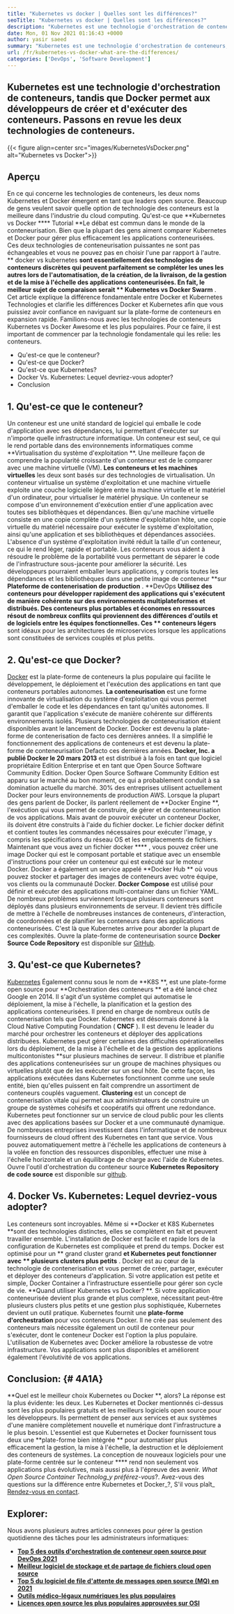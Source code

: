 ```yaml
---
title: "Kubernetes vs docker | Quelles sont les différences?" 
seoTitle: "Kubernetes vs docker | Quelles sont les différences?" 
description: "Kubernetes est une technologie d'orchestration de conteneurs, tandis que Docker est une technologie pour créer et exécuter des conteneurs. Revordons Kubernetes vs Docker." 
date: Mon, 01 Nov 2021 01:16:43 +0000
author: yasir saeed
summary: "Kubernetes est une technologie d'orchestration de conteneurs, tandis que Docker permet aux développeurs de créer et d'exécuter des conteneurs. Passons en revue les deux technologies de conteneurs." 
url: /fr/kubernetes-vs-docker-what-are-the-differences/
categories: ['DevOps', 'Software Development']
---
```


## Kubernetes est une technologie d'orchestration de conteneurs, tandis que Docker permet aux développeurs de créer et d'exécuter des conteneurs. Passons en revue les deux technologies de conteneurs.

{{< figure align=center src="images/KubernetesVsDocker.png" alt="Kubernetes vs Docker">}}


## **Aperçu**
En ce qui concerne les technologies de conteneurs, les deux noms Kubernetes et Docker émergent en tant que leaders open source. Beaucoup de gens veulent savoir quelle option de technologie des conteneurs est la meilleure dans l'industrie du cloud computing. Qu'est-ce que **Kubernetes vs Docker  ****  Tutorial  **Le débat est commun dans le monde de la conteneurisation. Bien que la plupart des gens aiment comparer Kubernetes et Docker pour gérer plus efficacement les applications conteneurisées. Ces deux technologies de conteneurisation puissantes ne sont pas échangeables et vous ne pouvez pas en choisir l'une par rapport à l'autre. **  docker vs kubernetes  **sont essentiellement des technologies de conteneurs discrètes qui peuvent parfaitement se compléter les unes les autres lors de l'automatisation, de la création, de la livraison, de la gestion et de la mise à l'échelle des applications conteneurisées. En fait, le meilleur sujet de comparaison serait **  Kubernetes vs Docker Swarm** .
Cet article explique la différence fondamentale entre Docker et Kubernetes Technologies et clarifie les différences Docker et Kubernetes afin que vous puissiez avoir confiance en naviguant sur la plate-forme de conteneurs en expansion rapide. Familions-nous avec les technologies de conteneurs Kubernetes vs Docker Awesome et les plus populaires. Pour ce faire, il est important de commencer par la technologie fondamentale qui les relie: les conteneurs.
  * Qu'est-ce que le conteneur?
  * Qu'est-ce que Docker?
  * Qu'est-ce que Kubernetes?
  * Docker Vs. Kubernetes: Lequel devriez-vous adopter?
  * Conclusion

## 1. **Qu'est-ce que le conteneur?** 
Un conteneur est une unité standard de logiciel qui emballe le code d'application avec ses dépendances, lui permettant d'exécuter sur n'importe quelle infrastructure informatique. Un conteneur est seul, ce qui le rend portable dans des environnements informatiques comme **Virtualisation du système d'exploitation **. Une meilleure façon de comprendre la popularité croissante d'un conteneur est de le comparer avec une machine virtuelle (VM).  **Les conteneurs et les machines virtuelles**   les deux sont basés sur des technologies de virtualisation. Un conteneur virtualise un système d'exploitation et une machine virtuelle exploite une couche logicielle légère entre la machine virtuelle et le matériel d'un ordinateur, pour virtualiser le matériel physique.
Un conteneur se compose d'un environnement d'exécution entier d'une application avec toutes ses bibliothèques et dépendances. Bien qu'une machine virtuelle consiste en une copie complète d'un système d'exploitation hôte, une copie virtuelle du matériel nécessaire pour exécuter le système d'exploitation, ainsi qu'une application et ses bibliothèques et dépendances associées. L'absence d'un système d'exploitation invité réduit la taille d'un conteneur, ce qui le rend léger, rapide et portable. Les conteneurs vous aident à résoudre le problème de la portabilité vous permettant de séparer le code de l'infrastructure sous-jacente pour améliorer la sécurité. Les développeurs pourraient emballer leurs applications, y compris toutes les dépendances et les bibliothèques dans une petite image de conteneur **sur  **Plateforme de contenerisation de production**  .
**DevOps  **Utilisez des conteneurs pour développer rapidement des applications qui s'exécutent de manière cohérente sur des environnements multiplateformes et distribués. Des conteneurs plus portables et économes en ressources résout de nombreux conflits qui proviennent des différences d'outils et de logiciels entre les équipes fonctionnelles. Ces **  conteneurs légers**  sont idéaux pour les architectures de microservices lorsque les applications sont constituées de services couplés et plus petits.

## 2. **Qu'est-ce que Docker?** 
[Docker][1] est la plate-forme de conteneurs la plus populaire qui facilite le développement, le déploiement et l'exécution des applications en tant que conteneurs portables autonomes. **La conteneurisation**  est une forme innovante de virtualisation du système d'exploitation qui vous permet d'emballer le code et les dépendances en tant qu'unités autonomes. Il garantit que l'application s'exécute de manière cohérente sur différents environnements isolés. Plusieurs technologies de conteneurisation étaient disponibles avant le lancement de Docker. Docker est devenu la plate-forme de contenerisation de facto ces dernières années. Il a simplifié le fonctionnement des applications de conteneurs et est devenu la plate-forme de conteneurisation Defacto ces dernières années.
**Docker, Inc. a publié Docker le 20 mars 2013**  et est distribué à la fois en tant que logiciel propriétaire Edition Enterprise et en tant que Open Source Software Community Edition. Docker Open Source Software Community Edition est apparu sur le marché au bon moment, ce qui a probablement conduit à sa domination actuelle du marché. 30% des entreprises utilisent actuellement Docker pour leurs environnements de production AWS.
Lorsque la plupart des gens parlent de Docker, ils parlent réellement de **Docker Engine **, l'exécution qui vous permet de construire, de gérer et de conteneurisation de vos applications. Mais avant de pouvoir exécuter un conteneur Docker, ils doivent être construits à l'aide du fichier docker. Le fichier docker définit et contient toutes les commandes nécessaires pour exécuter l'image, y compris les spécifications du réseau OS et les emplacements de fichiers. Maintenant que vous avez un fichier docker  **** , vous pouvez créer une image Docker qui est le composant portable et statique avec un ensemble d'instructions pour créer un conteneur qui est exécuté sur le moteur Docker. Docker a également un service appelé  **Docker Hub **  où vous pouvez stocker et partager des images de conteneurs avec votre équipe, vos clients ou la communauté Docker.  **Docker Compose**   est utilisé pour définir et exécuter des applications multi-container dans un fichier YAML.
De nombreux problèmes surviennent lorsque plusieurs conteneurs sont déployés dans plusieurs environnements de serveur. Il devient très difficile de mettre à l'échelle de nombreuses instances de conteneurs, d'interaction, de coordonnées et de planifier les conteneurs dans des applications conteneurisées. C'est là que Kubernetes arrive pour aborder la plupart de ces complexités. Ouvre la plate-forme de conteneurisation source **Docker Source Code Repository**  est disponible sur [GitHub][2].

## 3. **Qu'est-ce que Kubernetes?** 
[Kubernetes][3] Également connu sous le nom de **K8S **, est une plate-forme open source pour  **Orchestration des conteneurs **  et a été lancé chez Google en 2014. Il s'agit d'un système complet qui automatise le déploiement, la mise à l'échelle, la planification et la gestion des applications conteneurisées. Il prend en charge de nombreux outils de contenerisation tels que Docker. Kubernetes est désormais donné à la Cloud Native Computing Foundation ( **CNCF**  ). Il est devenu le leader du marché pour orchestrer les conteneurs et déployer des applications distribuées.
Kubernetes peut gérer certaines des difficultés opérationnelles lors du déploiement, de la mise à l'échelle et de la gestion des applications multicontonistes **sur plusieurs machines de serveur. Il distribue et planifie des applications conteneurisées sur un groupe de machines physiques ou virtuelles plutôt que de les exécuter sur un seul hôte. De cette façon, les applications exécutées dans Kubernetes fonctionnent comme une seule entité, bien qu'elles puissent en fait comprendre un assortiment de conteneurs couplés vaguement.  **Clustering**   est un concept de contenerisation vitale qui permet aux administrateurs de construire un groupe de systèmes cohésifs et coopératifs qui offrent une redondance.
Kubernetes peut fonctionner sur un service de cloud public pour les clients avec des applications basées sur Docker et a une communauté dynamique. De nombreuses entreprises investissent dans l'informatique et de nombreux fournisseurs de cloud offrent des Kubernetes en tant que service. Vous pouvez automatiquement mettre à l'échelle les applications de conteneurs à la volée en fonction des ressources disponibles, effectuer une mise à l'échelle horizontale et un équilibrage de charge avec l'aide de Kubernetes. Ouvre l'outil d'orchestration du conteneur source **Kubernetes Repository de code source**  est disponible sur [github][4].

## 4. Docker Vs. Kubernetes: Lequel devriez-vous adopter?
Les conteneurs sont incroyables. Même si **Docker et K8S Kubernetes  **sont des technologies distinctes, elles se complètent en fait et peuvent travailler ensemble. L'installation de Docker est facile et rapide lors de la configuration de Kubernetes est compliquée et prend du temps. Docker est optimisé pour un **  grand cluster grand  **et Kubernetes peut fonctionner avec **  plusieurs clusters plus petits** . Docker est au cœur de la technologie de contenerisation et vous permet de créer, partager, exécuter et déployer des conteneurs d'application. Si votre application est petite et simple, Docker Container a l'infrastructure essentielle pour gérer son cycle de vie.
**Quand utiliser Kubernetes vs Docker? **. Si votre application conteneurisée devient plus grande et plus complexe, nécessitant peut-être plusieurs clusters plus petits et une gestion plus sophistiquée, Kubernetes devient un outil pratique. Kubernetes fournit une  **plate-forme d'orchestration**   pour vos conteneurs Docker. Il ne crée pas seulement des conteneurs mais nécessite également un outil de conteneur pour s'exécuter, dont le conteneur Docker est l'option la plus populaire. L'utilisation de Kubernetes avec Docker améliore la robustesse de votre infrastructure. Vos applications sont plus disponibles et améliorent également l'évolutivité de vos applications.

## **Conclusion:**    {# 4A1A}
**Quel est le meilleur choix Kubernetes ou Docker **, alors? La réponse est la plus évidente: les deux. Les Kubernetes et Docker mentionnés ci-dessus sont les plus populaires gratuits et les meilleurs logiciels open source pour les développeurs. Ils permettent de penser aux services et aux systèmes d'une manière complètement nouvelle et numérique dont l'infrastructure a le plus besoin. L'essentiel est que Kubernetes et Docker fournissent tous deux une  **plate-forme bien intégrée **  pour automatiser plus efficacement la gestion, la mise à l'échelle, la destruction et le déploiement des conteneurs de systèmes. La conception de nouveaux logiciels pour une plate-forme centrée sur le conteneur ****  rend non seulement vos applications plus évolutives, mais aussi plus à l'épreuve des avenir.
_What Open Source Container Technolog_y préférez-vous_?. Avez-vous des questions sur la différence entre Kubernetes et Docker_?, S'il vous plaît_ [Rendez-vous en contact][5].

## Explorer:
Nous avons plusieurs autres articles connexes pour gérer la gestion quotidienne des tâches pour les administrateurs informatiques:
  * **[Top 5 des outils d'orchestration de conteneur open source pour DevOps 2021][6]** 
  * **[Meilleur logiciel de stockage et de partage de fichiers cloud open source][7]** 
  * **[Top 5 du logiciel de file d'attente de messages open source (MQ) en 2021][8]** 
  * **[Outils médico-légaux numériques les plus populaires][9]** 
  * **[Licences open source les plus populaires approuvées sur OSI][10]** 

  
[1]: https://www.docker.com/
[2]: https://github.com/docker
[3]: https://kubernetes.io/
[4]: https://github.com/kubernetes/kubernetes
[5]: mailto:yasir.saeed@aspose.com
[6]: https://blog.containerize.com/devops/top-5-open-source-container-orchestration-tools-for-devops-in-2021/
[7]: https://products.containerize.com/backup-and-sync/
[8]: https://blog.containerize.com/message-queue-software/top-5-open-source-message-queue-software-in-2021/
[9]: https://blog.containerize.com/digital-forensic-tools/top-5-open-source-digital-forensic-tools-in-2021/
[10]: https://blog.containerize.com/licenses-standards/top-5-most-popular-osi-approved-open-source-licenses-of-2021/
